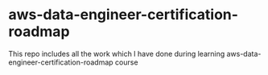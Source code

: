 # aws-data-engineer-certification-roadmap
This repo includes all the work which I have done during learning aws-data-engineer-certification-roadmap course
